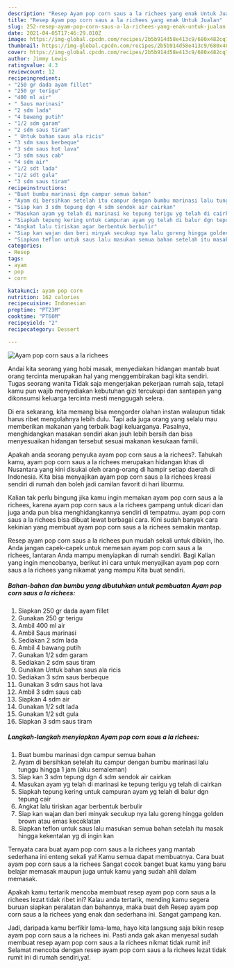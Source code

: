 ```yaml
---
description: "Resep Ayam pop corn saus a la richees yang enak Untuk Jualan"
title: "Resep Ayam pop corn saus a la richees yang enak Untuk Jualan"
slug: 252-resep-ayam-pop-corn-saus-a-la-richees-yang-enak-untuk-jualan
date: 2021-04-05T17:46:29.010Z
image: https://img-global.cpcdn.com/recipes/2b5b914d58e413c9/680x482cq70/ayam-pop-corn-saus-a-la-richees-foto-resep-utama.jpg
thumbnail: https://img-global.cpcdn.com/recipes/2b5b914d58e413c9/680x482cq70/ayam-pop-corn-saus-a-la-richees-foto-resep-utama.jpg
cover: https://img-global.cpcdn.com/recipes/2b5b914d58e413c9/680x482cq70/ayam-pop-corn-saus-a-la-richees-foto-resep-utama.jpg
author: Jimmy Lewis
ratingvalue: 4.3
reviewcount: 12
recipeingredient:
- "250 gr dada ayam fillet"
- "250 gr terigu"
- "400 ml air"
- " Saus marinasi"
- "2 sdm lada"
- "4 bawang putih"
- "1/2 sdm garam"
- "2 sdm saus tiram"
- " Untuk bahan saus ala ricis"
- "3 sdm saus berbeque"
- "3 sdm saus hot lava"
- "3 sdm saus cab"
- "4 sdm air"
- "1/2 sdt lada"
- "1/2 sdt gula"
- "3 sdm saus tiram"
recipeinstructions:
- "Buat bumbu marinasi dgn campur semua bahan"
- "Ayam di bersihkan setelah itu campur dengan bumbu marinasi lalu tunggu hingga 1 jam (aku semaleman)"
- "Siap kan 3 sdm tepung dgn 4 sdm sendok air cairkan"
- "Masukan ayam yg telah di marinasi ke tepung terigu yg telah di cairkan"
- "Siapkah tepung kering untuk campuran ayam yg telah di balur dgn tepung cair"
- "Angkat lalu tiriskan agar berbentuk berbulir"
- "Siap kan wajan dan beri minyak secukup nya lalu goreng hingga golden brown atau emas kecoklatan"
- "Siapkan teflon untuk saus lalu masukan semua bahan setelah itu masak hingga kekentalan yg di ingin kan"
categories:
- Resep
tags:
- ayam
- pop
- corn

katakunci: ayam pop corn 
nutrition: 162 calories
recipecuisine: Indonesian
preptime: "PT23M"
cooktime: "PT60M"
recipeyield: "2"
recipecategory: Dessert

---
```



![Ayam pop corn saus a la richees](https://img-global.cpcdn.com/recipes/2b5b914d58e413c9/680x482cq70/ayam-pop-corn-saus-a-la-richees-foto-resep-utama.jpg)

Andai kita seorang yang hobi masak, menyediakan hidangan mantab buat orang tercinta merupakan hal yang menggembirakan bagi kita sendiri. Tugas seorang  wanita Tidak saja mengerjakan pekerjaan rumah saja, tetapi kamu pun wajib menyediakan kebutuhan gizi tercukupi dan santapan yang dikonsumsi keluarga tercinta mesti menggugah selera.

Di era  sekarang, kita memang bisa mengorder olahan instan walaupun tidak harus ribet mengolahnya lebih dulu. Tapi ada juga orang yang selalu mau memberikan makanan yang terbaik bagi keluarganya. Pasalnya, menghidangkan masakan sendiri akan jauh lebih bersih dan bisa menyesuaikan hidangan tersebut sesuai makanan kesukaan famili. 



Apakah anda seorang penyuka ayam pop corn saus a la richees?. Tahukah kamu, ayam pop corn saus a la richees merupakan hidangan khas di Nusantara yang kini disukai oleh orang-orang di hampir setiap daerah di Indonesia. Kita bisa menyajikan ayam pop corn saus a la richees kreasi sendiri di rumah dan boleh jadi camilan favorit di hari liburmu.

Kalian tak perlu bingung jika kamu ingin memakan ayam pop corn saus a la richees, karena ayam pop corn saus a la richees gampang untuk dicari dan juga anda pun bisa menghidangkannya sendiri di tempatmu. ayam pop corn saus a la richees bisa dibuat lewat berbagai cara. Kini sudah banyak cara kekinian yang membuat ayam pop corn saus a la richees semakin mantap.

Resep ayam pop corn saus a la richees pun mudah sekali untuk dibikin, lho. Anda jangan capek-capek untuk memesan ayam pop corn saus a la richees, lantaran Anda mampu menyiapkan di rumah sendiri. Bagi Kalian yang ingin mencobanya, berikut ini cara untuk menyajikan ayam pop corn saus a la richees yang nikamat yang mampu Kita buat sendiri.

<!--inarticleads1-->

##### Bahan-bahan dan bumbu yang dibutuhkan untuk pembuatan Ayam pop corn saus a la richees:

1. Siapkan 250 gr dada ayam fillet
1. Gunakan 250 gr terigu
1. Ambil 400 ml air
1. Ambil  Saus marinasi
1. Sediakan 2 sdm lada
1. Ambil 4 bawang putih
1. Gunakan 1/2 sdm garam
1. Sediakan 2 sdm saus tiram
1. Gunakan  Untuk bahan saus ala ricis
1. Sediakan 3 sdm saus berbeque
1. Gunakan 3 sdm saus hot lava
1. Ambil 3 sdm saus cab
1. Siapkan 4 sdm air
1. Gunakan 1/2 sdt lada
1. Gunakan 1/2 sdt gula
1. Siapkan 3 sdm saus tiram




<!--inarticleads2-->

##### Langkah-langkah menyiapkan Ayam pop corn saus a la richees:

1. Buat bumbu marinasi dgn campur semua bahan
1. Ayam di bersihkan setelah itu campur dengan bumbu marinasi lalu tunggu hingga 1 jam (aku semaleman)
1. Siap kan 3 sdm tepung dgn 4 sdm sendok air cairkan
1. Masukan ayam yg telah di marinasi ke tepung terigu yg telah di cairkan
1. Siapkah tepung kering untuk campuran ayam yg telah di balur dgn tepung cair
1. Angkat lalu tiriskan agar berbentuk berbulir
1. Siap kan wajan dan beri minyak secukup nya lalu goreng hingga golden brown atau emas kecoklatan
1. Siapkan teflon untuk saus lalu masukan semua bahan setelah itu masak hingga kekentalan yg di ingin kan




Ternyata cara buat ayam pop corn saus a la richees yang mantab sederhana ini enteng sekali ya! Kamu semua dapat membuatnya. Cara buat ayam pop corn saus a la richees Sangat cocok banget buat kamu yang baru belajar memasak maupun juga untuk kamu yang sudah ahli dalam memasak.

Apakah kamu tertarik mencoba membuat resep ayam pop corn saus a la richees lezat tidak ribet ini? Kalau anda tertarik, mending kamu segera buruan siapkan peralatan dan bahannya, maka buat deh Resep ayam pop corn saus a la richees yang enak dan sederhana ini. Sangat gampang kan. 

Jadi, daripada kamu berfikir lama-lama, hayo kita langsung saja bikin resep ayam pop corn saus a la richees ini. Pasti anda gak akan menyesal sudah membuat resep ayam pop corn saus a la richees nikmat tidak rumit ini! Selamat mencoba dengan resep ayam pop corn saus a la richees lezat tidak rumit ini di rumah sendiri,ya!.

